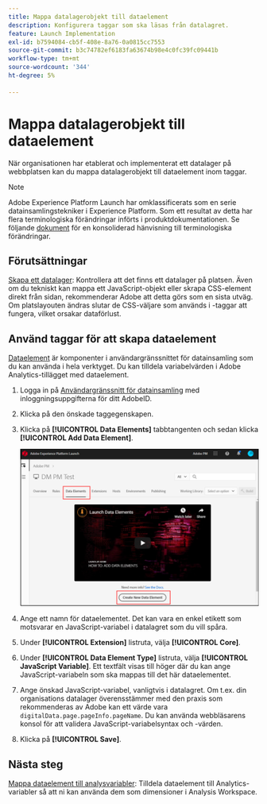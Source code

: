 ```yaml
---
title: Mappa datalagerobjekt till dataelement
description: Konfigurera taggar som ska läsas från datalagret.
feature: Launch Implementation
exl-id: b7594084-cb5f-408e-8a76-0a0815cc7553
source-git-commit: b3c74782ef6183fa63674b98e4c0fc39fc09441b
workflow-type: tm+mt
source-wordcount: '344'
ht-degree: 5%

---
```


# Mappa datalagerobjekt till dataelement

När organisationen har etablerat och implementerat ett datalager på webbplatsen kan du mappa datalagerobjekt till dataelement inom taggar.

>[!NOTE]
>Adobe Experience Platform Launch har omklassificerats som en serie datainsamlingstekniker i Experience Platform. Som ett resultat av detta har flera terminologiska förändringar införts i produktdokumentationen. Se följande [dokument](https://experienceleague.adobe.com/docs/experience-platform/tags/term-updates.html?lang=en) för en konsoliderad hänvisning till terminologiska förändringar.

## Förutsättningar

[Skapa ett datalager](../prepare/data-layer.md): Kontrollera att det finns ett datalager på platsen. Även om du tekniskt kan mappa ett JavaScript-objekt eller skrapa CSS-element direkt från sidan, rekommenderar Adobe att detta görs som en sista utväg. Om platslayouten ändras slutar de CSS-väljare som används i -taggar att fungera, vilket orsakar dataförlust.

## Använd taggar för att skapa dataelement

[Dataelement](https://experienceleague.adobe.com/docs/experience-platform/tags/ui/data-elements.html?lang=en) är komponenter i användargränssnittet för datainsamling som du kan använda i hela verktyget. Du kan tilldela variabelvärden i Adobe Analytics-tillägget med dataelement.

1. Logga in på [Användargränssnitt för datainsamling](https://experience.adobe.com/data-collection) med inloggningsuppgifterna för ditt AdobeID.
1. Klicka på den önskade taggegenskapen.
1. Klicka på **[!UICONTROL Data Elements]** tabbtangenten och sedan klicka **[!UICONTROL Add Data Element]**.

   ![skapa dataelement](assets/createelement.png)

1. Ange ett namn för dataelementet. Det kan vara en enkel etikett som motsvarar en JavaScript-variabel i datalagret som du vill spåra.
1. Under **[!UICONTROL Extension]** listruta, välja **[!UICONTROL Core]**.
1. Under **[!UICONTROL Data Element Type]** listruta, välja **[!UICONTROL JavaScript Variable]**. Ett textfält visas till höger där du kan ange JavaScript-variabeln som ska mappas till det här dataelementet.
1. Ange önskad JavaScript-variabel, vanligtvis i datalagret. Om t.ex. din organisations datalager överensstämmer med den praxis som rekommenderas av Adobe kan ett värde vara `digitalData.page.pageInfo.pageName`. Du kan använda webbläsarens konsol för att validera JavaScript-variabelsyntax och -värden.
1. Klicka på **[!UICONTROL Save]**.

## Nästa steg

[Mappa dataelement till analysvariabler](elements-to-variable.md): Tilldela dataelement till Analytics-variabler så att ni kan använda dem som dimensioner i Analysis Workspace.
